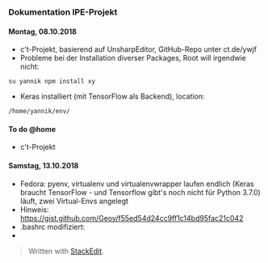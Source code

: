 ### Dokumentation IPE-Projekt

#### Montag, 08.10.2018
- c't-Projekt, basierend auf UnsharpEditor, GitHub-Repo unter ct.de/ywjf
- Probleme bei der Installation diverser Packages, Root will irgendwie nicht:

```
su yannik npm install xy
```
- Keras installiert (mit TensorFlow als Backend), location:

```
/home/yannik/env/
```

#### To do @home

- c't-Projekt

#### Samstag, 13.10.2018
-  Fedora: pyenv, virtualenv und virtualenvwrapper laufen endlich (Keras braucht TensorFlow - und Tensorflow gibt's noch nicht für Python 3.7.0) läuft, zwei Virtual-Envs angelegt
- Hinweis: https://gist.github.com/Geoy/f55ed54d24cc9ff1c14bd95fac21c042
- .bashrc modifiziert:
- 
> Written with [StackEdit](https://stackedit.io/).
<!--stackedit_data:
eyJoaXN0b3J5IjpbMTQ3ODUwNDc1MywtODU3MTI0MDY1LC0xNj
g5MTY2NjE2LDEyMzA3MTI0MDAsMTQzNDg3OTg4NiwtNzQ5NjM4
MDA0LDczMDk5ODExNl19
-->